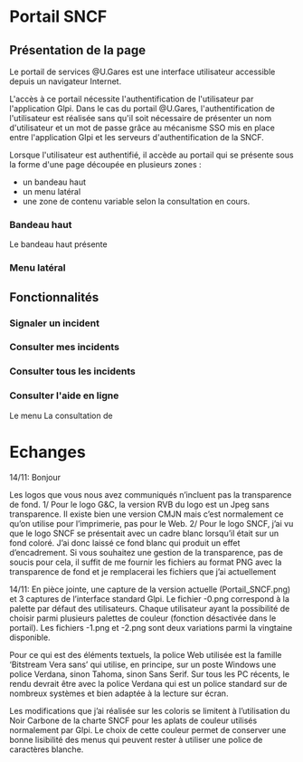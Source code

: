 # Portail SNCF 

## Présentation de la page
Le portail de services @U.Gares est une interface utilisateur accessible depuis un navigateur Internet.

L'accès à ce portail nécessite l'authentification de l'utilisateur par l'application Glpi. Dans le cas du portail @U.Gares, l'authentification de l'utilisateur est réalisée sans qu'il soit nécessaire de présenter un nom d'utilisateur et un mot de passe grâce au mécanisme SSO mis en place entre l'application Glpi et les serveurs d'authentification de la SNCF.
 
Lorsque l'utilisateur est authentifié, il accède au portail qui se présente sous la forme d'une page découpée en plusieurs zones : 

 - un bandeau haut
 - un menu latéral
 - une zone de contenu variable selon la consultation en cours.
  
### Bandeau haut
Le bandeau haut présente 
### Menu latéral


## Fonctionnalités
### Signaler un incident
### Consulter mes incidents 
### Consulter tous les incidents 
### Consulter l'aide en ligne
Le menu La consultation de 


# Echanges

14/11:
Bonjour

Les logos que vous nous avez communiqués n’incluent pas la transparence de fond.
1/ Pour le logo G&C, la version RVB du logo est un Jpeg sans transparence. Il existe bien une version CMJN mais c’est normalement ce qu’on utilise pour l’imprimerie, pas pour le Web.
2/  Pour le logo SNCF, j’ai vu que le logo SNCF se présentait avec un cadre blanc lorsqu’il était sur un fond coloré. J’ai donc laissé ce fond blanc qui produit un effet d’encadrement.
Si vous souhaitez une gestion de la transparence, pas de soucis pour cela, il suffit de me fournir les fichiers au format PNG avec la transparence de fond et je remplacerai les fichiers que j’ai actuellement

14/11:
En pièce jointe, une capture de la version actuelle (Portail_SNCF.png) et 3 captures de l’interface standard Glpi. Le fichier -0.png correspond à la palette par défaut des utilisateurs. Chaque utilisateur ayant la possibilité de choisir parmi plusieurs palettes de couleur (fonction désactivée dans le portail). Les fichiers -1.png et -2.png sont deux variations parmi la vingtaine disponible.

 

Pour ce qui est des éléments textuels, la police Web utilisée est la famille ‘Bitstream Vera sans’ qui utilise, en principe, sur un poste Windows une police Verdana, sinon Tahoma, sinon Sans Serif. Sur tous les PC récents, le rendu devrait être avec la police Verdana qui est un police standard sur de nombreux systèmes et bien adaptée à la lecture sur écran.

 

Les modifications que j’ai réalisée sur les coloris se limitent à l’utilisation du Noir Carbone de la charte SNCF pour les aplats de couleur utilisés normalement par Glpi. Le choix de cette couleur permet de conserver une bonne lisibilité des menus qui peuvent rester à utiliser une police de caractères blanche.